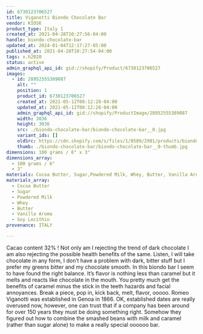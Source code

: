 ```yaml
---
id: 6730123706527
title: Viganotti Biondo Chocolate Bar
vendor: KIOSK
product_type: Italy 1
created_at: 2021-04-28T10:27:56-04:00
handle: biondo-chocolate-bar
updated_at: 2024-01-04T12:17:27-05:00
published_at: 2021-04-28T10:27:54-04:00
tags: x.h2020
status: active
admin_graphql_api_id: gid://shopify/Product/6730123706527
images:
  - id: 28952555389087
    alt: ""
    position: 1
    product_id: 6730123706527
    created_at: 2021-05-12T08:12:28-04:00
    updated_at: 2021-05-12T08:12:28-04:00
    admin_graphql_api_id: gid://shopify/ProductImage/28952555389087
    width: 3036
    height: 3036
    src: ./biondo-chocolate-bar/biondo-chocolate-bar__0.jpg
    variant_ids: []
    oldSrc: https://cdn.shopify.com/s/files/1/0589/2901/products/biondo1_9fa0e7c1-ad83-4d7d-a9c6-4cdeea271bc1.jpg?v=1620821548
    thumb: ./biondo-chocolate-bar/biondo-chocolate-bar__0-thumb.jpg
dimensions: 100 grams / 6" x 3"
dimensions_array:
  - 100 grams / 6"
  - 3"
materials: Cocoa Butter, Sugar,Powdered Milk, Whey, Butter, Vanilla Aroma, Soy Lecithin
materials_array:
  - Cocoa Butter
  - Sugar
  - Powdered Milk
  - Whey
  - Butter
  - Vanilla Aroma
  - Soy Lecithin
provenance: ITALY

---
```


Cacao content 32% ! Not only am I rejecting the trend of dark chocolate I am also rejecting the possible health benefits of the same. Listen, I will take chocolate in any form, I don’t have a problem with dark, bitter stuff but I prefer my greens bitter and my chocolate smooth. In this biondo bar I seem to have found the right balance. It’s flavor is nothing less than caramel but it melts and reacts like chocolate in the mouth. You pretty much get the benefits of caramel minus the stick in the teeth hazards and facial annoyances. Break a piece, pop in, kick back, melt, flavor, ooooo. Romeo Viganotti was established in Genoa in 1866. OK, established dates are really overused now, however, one can trust that if a company has been around for over 150 years they must be doing something right. Somehow they figured out how to combine the smashed beans with milk and caramel (rather than sugar alone) to make a really special oooooo bar.